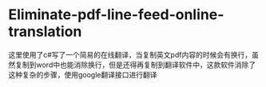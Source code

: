# Eliminate-pdf-line-feed-online-translation
这里使用了c#写了一个简易的在线翻译，当复制英文pdf内容的时候会有换行，虽然复制到word中也能消除换行，但是还得再复制到翻译软件中，这款软件消除了这种复杂的步骤，使用google翻译接口进行翻译
